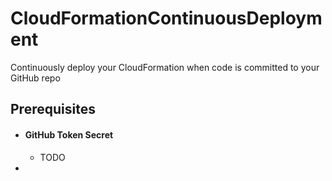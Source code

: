 # CloudFormationContinuousDeployment
Continuously deploy your CloudFormation when code is committed to your GitHub repo

## Prerequisites
* #### GitHub Token Secret
    * TODO
* 